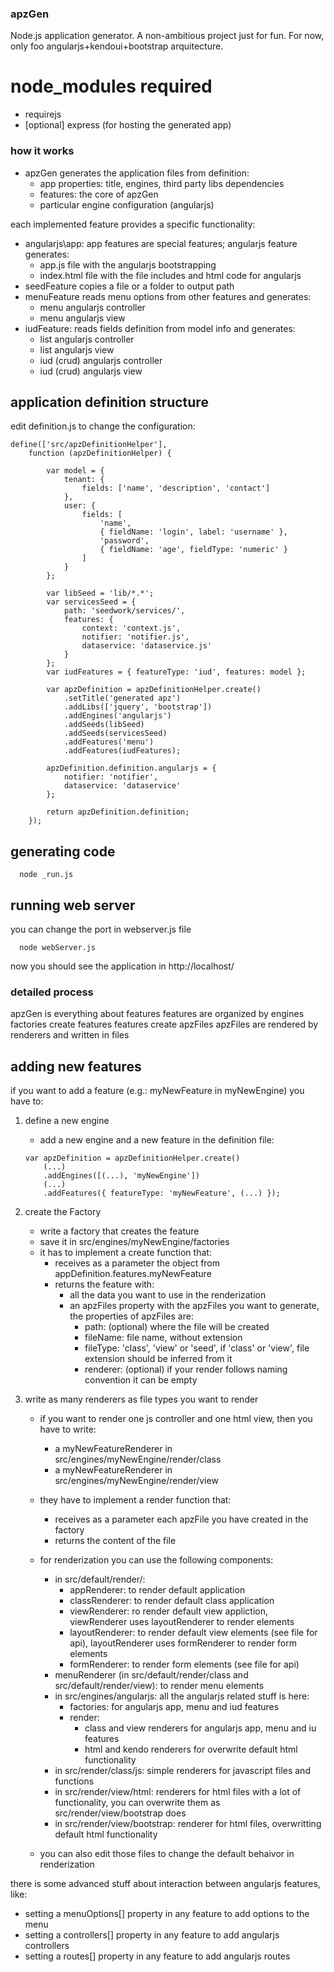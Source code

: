 ### apzGen
Node.js application generator. A non-ambitious project just for fun.
For now, only foo angularjs+kendoui+bootstrap arquitecture.

# node_modules required
- requirejs
- [optional] express (for hosting the generated app)

### how it works
- apzGen generates the application files from definition:
  - app properties: title, engines, third party libs dependencies
  - features: the core of apzGen
  - particular engine configuration (angularjs)

each implemented feature provides a specific functionality:
- angularjs\app: app features are special features; angularjs feature generates:
	- app.js file with the angularjs bootstrapping 
	- index.html file with the file includes and html code for angularjs
- seedFeature copies a file or a folder to output path
- menuFeature reads menu options from other features and generates: 
	- menu angularjs controller 
	- menu angularjs view
- iudFeature: reads fields definition from model info and generates:
	- list angularjs controller
	- list angularjs view 
	- iud (crud) angularjs controller 
	- iud (crud) angularjs view

## application definition structure
edit definition.js to change the configuration:
```
define(['src/apzDefinitionHelper'],
	function (apzDefinitionHelper) {

		var model = {
			tenant: {
				fields: ['name', 'description', 'contact']
			},
			user: {
				fields: [
					'name',
					{ fieldName: 'login', label: 'username' },
					'password',
					{ fieldName: 'age', fieldType: 'numeric' }
				]
			}
		};

		var libSeed = 'lib/*.*';
		var servicesSeed = {
			path: 'seedwork/services/',
			features: {
				context: 'context.js',
				notifier: 'notifier.js',
				dataservice: 'dataservice.js'
			}
		};
		var iudFeatures = { featureType: 'iud', features: model };

		var apzDefinition = apzDefinitionHelper.create()
			.setTitle('generated apz')
			.addLibs(['jquery', 'bootstrap'])
			.addEngines('angularjs')
			.addSeeds(libSeed)
			.addSeeds(servicesSeed)
			.addFeatures('menu')
			.addFeatures(iudFeatures);

		apzDefinition.definition.angularjs = {
			notifier: 'notifier',
			dataservice: 'dataservice'
		};

		return apzDefinition.definition;
	});

```

## generating code
```
  node _run.js
```
## running web server
you can change the port in webserver.js file
```
  node webServer.js
```
now you should see the application in http://localhost/

### detailed process
apzGen is everything about features
features are organized by engines
factories create features
features create apzFiles
apzFiles are rendered by renderers and written in files

## adding new features
if you want to add a feature (e.g.: myNewFeature in myNewEngine) you have to:

1. define a new engine
	- add a new engine and a new feature in the definition file:
	```
	var apzDefinition = apzDefinitionHelper.create()
		(...)
		.addEngines([(...), 'myNewEngine'])
		(...)
		.addFeatures({ featureType: 'myNewFeature', (...) });
	```

2. create the Factory 
	- write a factory that creates the feature
	- save it in src/engines/myNewEngine/factories
	- it has to implement a create function that:
		- receives as a parameter the object from appDefinition.features.myNewFeature
		- returns the feature with:
			- all the data you want to use in the renderization
			- an apzFiles property with the apzFiles you want to generate, the properties of apzFiles are:
				- path: (optional) where the file will be created
				- fileName: file name, without extension
				- fileType: 'class', 'view' or 'seed', if 'class' or 'view', file extension should be inferred from it
				- renderer: (optional) if your render follows naming convention it can be empty

3. write as many renderers as file types you want to render
	- if you want to render one js controller and one html view, then you have to write:
		- a myNewFeatureRenderer in src/engines/myNewEngine/render/class
		- a myNewFeatureRenderer in src/engines/myNewEngine/render/view
	
	- they have to implement a render function that:
		- receives as a parameter each apzFile you have created in the factory
		- returns the content of the file
	
	- for renderization you can use the following components:
		- in src/default/render/:
			- appRenderer: to render default application
			- classRenderer: to render default class application
			- viewRenderer: ro render default view appliction, viewRenderer uses layoutRenderer to render elements
			- layoutRenderer: to render default view elements (see file for api), layoutRenderer uses formRenderer to render form elements
			- formRenderer: to render form elements (see file for api)
		- menuRenderer (in src/default/render/class and src/default/render/view): to render menu elements
		- in src/engines/angularjs: all the angularjs related stuff is here:
			- factories: for angularjs app, menu and iud features
			- render: 
				- class and view renderers for angularjs app, menu and iu features
				- html and kendo renderers for overwrite default html functionality
		- in src/render/class/js: simple renderers for javascript files and functions
		- in src/render/view/html: renderers for html files with a lot of functionality, you can overwrite them as src/render/view/bootstrap does
		- in src/render/view/bootstrap: renderer for html files, overwritting default html functionality
	
	- you can also edit those files to change the default behaivor in renderization

there is some advanced stuff about interaction between angularjs features, like:
- setting a menuOptions[] property in any feature to add options to the menu 
- setting a controllers[] property in any feature to add angularjs controllers
- setting a routes[] property in any feature to add angularjs routes
